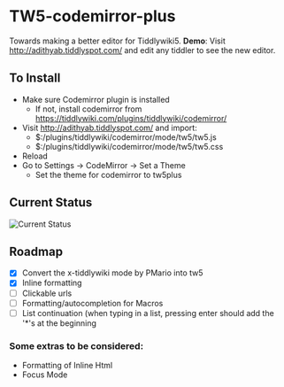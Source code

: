 # TW5-codemirror-plus
Towards making a better editor for Tiddlywiki5.
**Demo**: Visit http://adithyab.tiddlyspot.com/ and edit any tiddler to see the new editor.

## To Install
* Make sure Codemirror plugin is installed
  * If not, install codemirror from https://tiddlywiki.com/plugins/tiddlywiki/codemirror/
* Visit http://adithyab.tiddlyspot.com/ and import:
  * $:/plugins/tiddlywiki/codemirror/mode/tw5/tw5.js
  * $:/plugins/tiddlywiki/codemirror/mode/tw5/tw5.css
* Reload
* Go to Settings -> CodeMirror -> Set a Theme
  * Set the theme for codemirror to tw5plus

## Current Status
![Current Status](../res/tw-inline-formatting.jpeg)

## Roadmap
- [X] Convert the x-tiddlywiki mode by PMario into tw5
- [X] Inline formatting
- [ ] Clickable urls
- [ ] Formatting/autocompletion for Macros
- [ ] List continuation (when typing in a list, pressing enter should add the '\*'s at the beginning

### Some extras to be considered:
- Formatting of Inline Html
- Focus Mode
